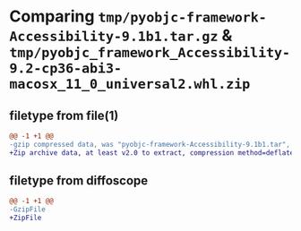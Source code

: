 # Comparing `tmp/pyobjc-framework-Accessibility-9.1b1.tar.gz` & `tmp/pyobjc_framework_Accessibility-9.2-cp36-abi3-macosx_11_0_universal2.whl.zip`

## filetype from file(1)

```diff
@@ -1 +1 @@
-gzip compressed data, was "pyobjc-framework-Accessibility-9.1b1.tar", last modified: Sun Mar 26 11:13:16 2023, max compression
+Zip archive data, at least v2.0 to extract, compression method=deflate
```

## filetype from diffoscope

```diff
@@ -1 +1 @@
-GzipFile
+ZipFile
```

